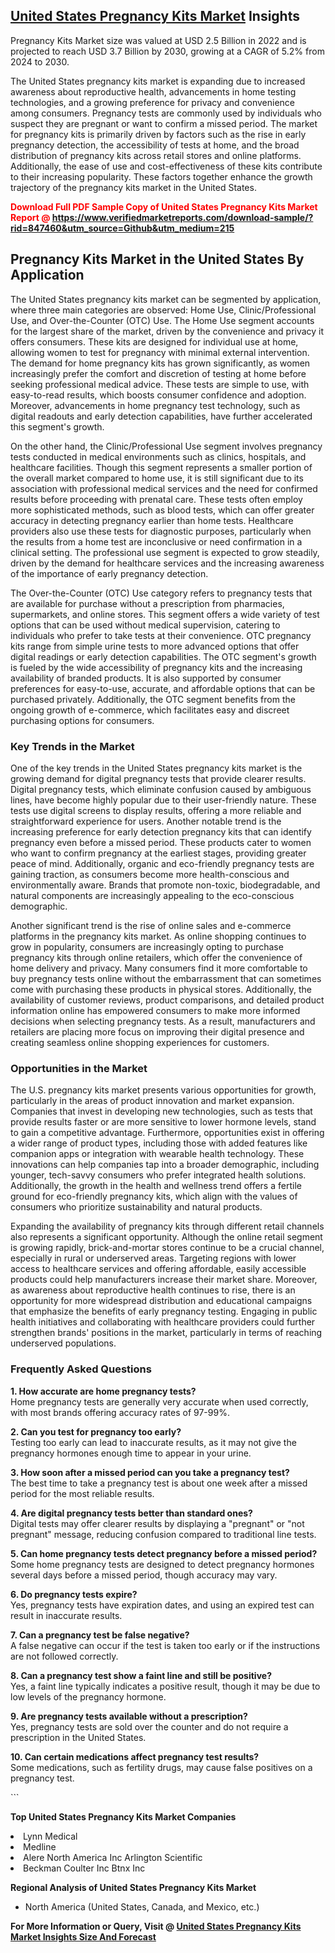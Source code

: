 <h2><a href="https://www.verifiedmarketreports.com/download-sample/?rid=847460&amp;utm_source=Github&amp;utm_medium=215" target="_blank">United States Pregnancy Kits Market</a> Insights</h2><p>Pregnancy Kits Market size was valued at USD 2.5 Billion in 2022 and is projected to reach USD 3.7 Billion by 2030, growing at a CAGR of 5.2% from 2024 to 2030.</p><p><p>The United States pregnancy kits market is expanding due to increased awareness about reproductive health, advancements in home testing technologies, and a growing preference for privacy and convenience among consumers. Pregnancy tests are commonly used by individuals who suspect they are pregnant or want to confirm a missed period. The market for pregnancy kits is primarily driven by factors such as the rise in early pregnancy detection, the accessibility of tests at home, and the broad distribution of pregnancy kits across retail stores and online platforms. Additionally, the ease of use and cost-effectiveness of these kits contribute to their increasing popularity. These factors together enhance the growth trajectory of the pregnancy kits market in the United States. <strong><p><span class=""><span style="color: #ff0000;"><strong>Download Full PDF Sample Copy of United States Pregnancy Kits Market Report</strong> @ </span><a href="https://www.verifiedmarketreports.com/download-sample/?rid=847460&amp;utm_source=Github&amp;utm_medium=215" target="_blank">https://www.verifiedmarketreports.com/download-sample/?rid=847460&amp;utm_source=Github&amp;utm_medium=215</a></span></p></strong></p><h2>Pregnancy Kits Market in the United States By Application</h2><p>The United States pregnancy kits market can be segmented by application, where three main categories are observed: Home Use, Clinic/Professional Use, and Over-the-Counter (OTC) Use. The Home Use segment accounts for the largest share of the market, driven by the convenience and privacy it offers consumers. These kits are designed for individual use at home, allowing women to test for pregnancy with minimal external intervention. The demand for home pregnancy kits has grown significantly, as women increasingly prefer the comfort and discretion of testing at home before seeking professional medical advice. These tests are simple to use, with easy-to-read results, which boosts consumer confidence and adoption. Moreover, advancements in home pregnancy test technology, such as digital readouts and early detection capabilities, have further accelerated this segment's growth.</p><p>On the other hand, the Clinic/Professional Use segment involves pregnancy tests conducted in medical environments such as clinics, hospitals, and healthcare facilities. Though this segment represents a smaller portion of the overall market compared to home use, it is still significant due to its association with professional medical services and the need for confirmed results before proceeding with prenatal care. These tests often employ more sophisticated methods, such as blood tests, which can offer greater accuracy in detecting pregnancy earlier than home tests. Healthcare providers also use these tests for diagnostic purposes, particularly when the results from a home test are inconclusive or need confirmation in a clinical setting. The professional use segment is expected to grow steadily, driven by the demand for healthcare services and the increasing awareness of the importance of early pregnancy detection.</p><p>The Over-the-Counter (OTC) Use category refers to pregnancy tests that are available for purchase without a prescription from pharmacies, supermarkets, and online stores. This segment offers a wide variety of test options that can be used without medical supervision, catering to individuals who prefer to take tests at their convenience. OTC pregnancy kits range from simple urine tests to more advanced options that offer digital readings or early detection capabilities. The OTC segment's growth is fueled by the wide accessibility of pregnancy kits and the increasing availability of branded products. It is also supported by consumer preferences for easy-to-use, accurate, and affordable options that can be purchased privately. Additionally, the OTC segment benefits from the ongoing growth of e-commerce, which facilitates easy and discreet purchasing options for consumers.</p><h3>Key Trends in the Market</h3><p>One of the key trends in the United States pregnancy kits market is the growing demand for digital pregnancy tests that provide clearer results. Digital pregnancy tests, which eliminate confusion caused by ambiguous lines, have become highly popular due to their user-friendly nature. These tests use digital screens to display results, offering a more reliable and straightforward experience for users. Another notable trend is the increasing preference for early detection pregnancy kits that can identify pregnancy even before a missed period. These products cater to women who want to confirm pregnancy at the earliest stages, providing greater peace of mind. Additionally, organic and eco-friendly pregnancy tests are gaining traction, as consumers become more health-conscious and environmentally aware. Brands that promote non-toxic, biodegradable, and natural components are increasingly appealing to the eco-conscious demographic.</p><p>Another significant trend is the rise of online sales and e-commerce platforms in the pregnancy kits market. As online shopping continues to grow in popularity, consumers are increasingly opting to purchase pregnancy kits through online retailers, which offer the convenience of home delivery and privacy. Many consumers find it more comfortable to buy pregnancy tests online without the embarrassment that can sometimes come with purchasing these products in physical stores. Additionally, the availability of customer reviews, product comparisons, and detailed product information online has empowered consumers to make more informed decisions when selecting pregnancy tests. As a result, manufacturers and retailers are placing more focus on improving their digital presence and creating seamless online shopping experiences for customers.</p><h3>Opportunities in the Market</h3><p>The U.S. pregnancy kits market presents various opportunities for growth, particularly in the areas of product innovation and market expansion. Companies that invest in developing new technologies, such as tests that provide results faster or are more sensitive to lower hormone levels, stand to gain a competitive advantage. Furthermore, opportunities exist in offering a wider range of product types, including those with added features like companion apps or integration with wearable health technology. These innovations can help companies tap into a broader demographic, including younger, tech-savvy consumers who prefer integrated health solutions. Additionally, the growth in the health and wellness trend offers a fertile ground for eco-friendly pregnancy kits, which align with the values of consumers who prioritize sustainability and natural products.</p><p>Expanding the availability of pregnancy kits through different retail channels also represents a significant opportunity. Although the online retail segment is growing rapidly, brick-and-mortar stores continue to be a crucial channel, especially in rural or underserved areas. Targeting regions with lower access to healthcare services and offering affordable, easily accessible products could help manufacturers increase their market share. Moreover, as awareness about reproductive health continues to rise, there is an opportunity for more widespread distribution and educational campaigns that emphasize the benefits of early pregnancy testing. Engaging in public health initiatives and collaborating with healthcare providers could further strengthen brands' positions in the market, particularly in terms of reaching underserved populations.</p><h3>Frequently Asked Questions</h3><p><strong>1. How accurate are home pregnancy tests?</strong><br>Home pregnancy tests are generally very accurate when used correctly, with most brands offering accuracy rates of 97-99%.</p><p><strong>2. Can you test for pregnancy too early?</strong><br>Testing too early can lead to inaccurate results, as it may not give the pregnancy hormones enough time to appear in your urine.</p><p><strong>3. How soon after a missed period can you take a pregnancy test?</strong><br>The best time to take a pregnancy test is about one week after a missed period for the most reliable results.</p><p><strong>4. Are digital pregnancy tests better than standard ones?</strong><br>Digital tests may offer clearer results by displaying a "pregnant" or "not pregnant" message, reducing confusion compared to traditional line tests.</p><p><strong>5. Can home pregnancy tests detect pregnancy before a missed period?</strong><br>Some home pregnancy tests are designed to detect pregnancy hormones several days before a missed period, though accuracy may vary.</p><p><strong>6. Do pregnancy tests expire?</strong><br>Yes, pregnancy tests have expiration dates, and using an expired test can result in inaccurate results.</p><p><strong>7. Can a pregnancy test be false negative?</strong><br>A false negative can occur if the test is taken too early or if the instructions are not followed correctly.</p><p><strong>8. Can a pregnancy test show a faint line and still be positive?</strong><br>Yes, a faint line typically indicates a positive result, though it may be due to low levels of the pregnancy hormone.</p><p><strong>9. Are pregnancy tests available without a prescription?</strong><br>Yes, pregnancy tests are sold over the counter and do not require a prescription in the United States.</p><p><strong>10. Can certain medications affect pregnancy test results?</strong><br>Some medications, such as fertility drugs, may cause false positives on a pregnancy test.</p>```</p><p><strong>Top United States Pregnancy Kits Market Companies</strong></p><div data-test-id=""><p><li>Lynn Medical</li><li> Medline</li><li> Alere North America Inc Arlington Scientific</li><li> Beckman Coulter Inc Btnx Inc</li></p><div><strong>Regional Analysis of&nbsp;United States Pregnancy Kits Market</strong></div><ul><li dir="ltr"><p dir="ltr">North America&nbsp;(United States, Canada, and Mexico, etc.)</p></li></ul><p><strong>For More Information or Query, Visit @&nbsp;</strong><strong><a href="https://www.verifiedmarketreports.com/product/pregnancy-kits-market/?utm_source=Github&amp;utm_medium=215" target="_blank">United States Pregnancy Kits Market Insights Size And Forecast</a></strong></p></div>
